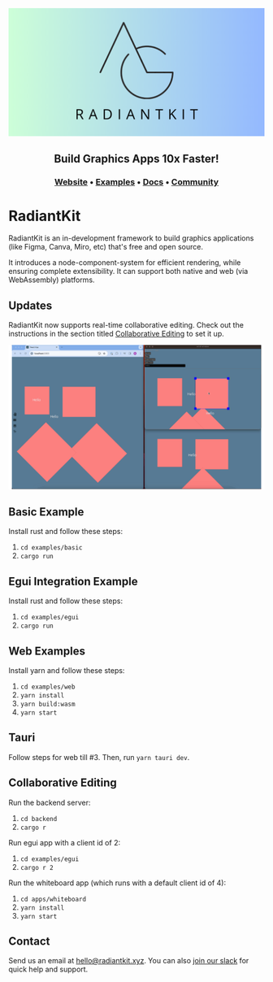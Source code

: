<p align="center">
<a href="https://www.radiantkit.xyz?utm_source=github&utm_medium=organic&utm_campaign=readme">
  <img src="banner.png" alt="RadiantKit Banner">
</a>
</p>

<h2 align="center">
    <b>Build Graphics Apps 10x Faster!</b> <br />
</h2>

<h3 align="center">
  <a href="https://www.radiantkit.xyz/">Website</a> &bull;
  <a href="https://demo.radiantkit.xyz/">Examples</a> &bull;
  <a href="http://docs.radiantkit.xyz/">Docs</a> &bull;
  <a href="https://join.slack.com/t/radiantkit/shared_invite/zt-25isowtr6-jg3wHcQjRuLxyeT_fELO9Q">Community</a>
</h3>

# RadiantKit

RadiantKit is an in-development framework to build graphics applications (like Figma, Canva, Miro, etc) that's free and open source. 

It introduces a node-component-system for efficient rendering, while ensuring complete extensibility. It can support both native and web (via WebAssembly) platforms.

## Updates

RadiantKit now supports real-time collaborative editing. Check out the instructions in the section titled <a href="#collaborative-editing">Collaborative Editing</a> to set it up.

<a href="#collaborative-editing">
  <img src="CollaborativeEditing.gif" alt="Collaborative Editing Demo">
</a>

## Basic Example

Install rust and follow these steps:
1. `cd examples/basic`
2. `cargo run`

## Egui Integration Example

Install rust and follow these steps:
1. `cd examples/egui`
2. `cargo run`

## Web Examples

Install yarn and follow these steps:
1. `cd examples/web`
2. `yarn install`
3. `yarn build:wasm`
4. `yarn start`

## Tauri

Follow steps for web till #3. Then, run `yarn tauri dev`.

## Collaborative Editing

Run the backend server:
1. `cd backend`
2. `cargo r`

Run egui app with a client id of 2:
1. `cd examples/egui`
2. `cargo r 2`

Run the whiteboard app (which runs with a default client id of 4):
1. `cd apps/whiteboard`
2. `yarn install`
3. `yarn start`

## Contact
Send us an email at [hello@radiantkit.xyz](mailto:hello@radiantkit.xyz). You can also [join our slack](https://join.slack.com/t/radiantkit/shared_invite/zt-25isowtr6-jg3wHcQjRuLxyeT_fELO9Q) for quick help and support.
